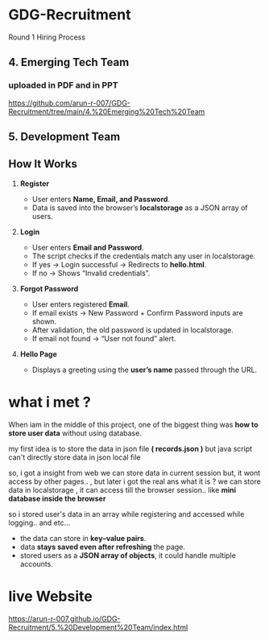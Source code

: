 # GDG-Recruitment
Round 1 Hiring Process


## 4. Emerging Tech Team

### uploaded in PDF and in PPT

https://github.com/arun-r-007/GDG-Recruitment/tree/main/4.%20Emerging%20Tech%20Team


## 5. Development Team


## How It Works

1. **Register**

   * User enters **Name, Email, and Password**.
   * Data is saved into the browser’s **localstorage** as a JSON array of users.

2. **Login**

   * User enters **Email and Password**.
   * The script checks if the credentials match any user in localstorage.
   * If yes → Login successful → Redirects to **hello.html**.
   * If no → Shows “Invalid credentials”.

3. **Forgot Password**

   * User enters registered **Email**.
   * If email exists → New Password + Confirm Password inputs are shown.
   * After validation, the old password is updated in localstorage.
   * If email not found → “User not found” alert.

4. **Hello Page**

   * Displays a greeting using the **user’s name** passed through the URL.


# what i met ?

When iam in the middle of this project, one of the biggest thing was **how to store user data** without using database.

my first idea is to store the data in json file **( records.json )** but java script can't directly store data in json local file

so, i got a insight from web we can store data in current session but, it wont access by other pages.. , but later i got the real ans what it is ? we can store data in localstorage , it can access till the browser session.. like **mini database inside the browser**

so i stored user's data in an array while registering and accessed while logging.. and etc...

* the data can store in  **key–value pairs**.
* data **stays saved even after refreshing** the page.
* stored users as a **JSON array of objects**, it could handle multiple accounts.



# live Website

https://arun-r-007.github.io/GDG-Recruitment/5.%20Development%20Team/index.html